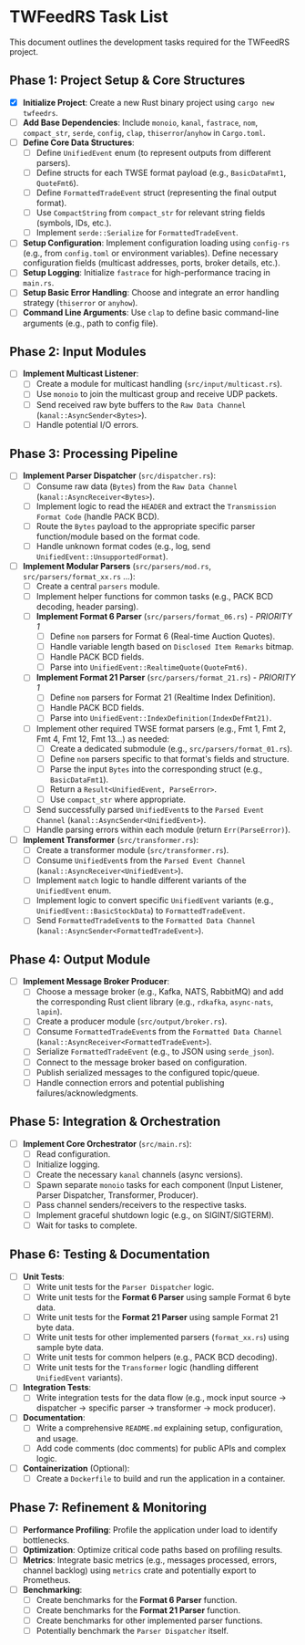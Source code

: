 # TWFeedRS Task List

This document outlines the development tasks required for the TWFeedRS project.

## Phase 1: Project Setup & Core Structures

- [x] **Initialize Project**: Create a new Rust binary project using `cargo new twfeedrs`.
- [ ] **Add Base Dependencies**: Include `monoio`, `kanal`, `fastrace`, `nom`, `compact_str`, `serde`, `config`, `clap`, `thiserror`/`anyhow` in `Cargo.toml`.
- [ ] **Define Core Data Structures**:
    - [ ] Define `UnifiedEvent` enum (to represent outputs from different parsers).
    - [ ] Define structs for each TWSE format payload (e.g., `BasicDataFmt1`, `QuoteFmt6`).
    - [ ] Define `FormattedTradeEvent` struct (representing the final output format).
    - [ ] Use `CompactString` from `compact_str` for relevant string fields (symbols, IDs, etc.).
    - [ ] Implement `serde::Serialize` for `FormattedTradeEvent`.
- [ ] **Setup Configuration**: Implement configuration loading using `config-rs` (e.g., from `config.toml` or environment variables). Define necessary configuration fields (multicast addresses, ports, broker details, etc.).
- [ ] **Setup Logging**: Initialize `fastrace` for high-performance tracing in `main.rs`.
- [ ] **Setup Basic Error Handling**: Choose and integrate an error handling strategy (`thiserror` or `anyhow`).
- [ ] **Command Line Arguments**: Use `clap` to define basic command-line arguments (e.g., path to config file).

## Phase 2: Input Modules

- [ ] **Implement Multicast Listener**:
    - [ ] Create a module for multicast handling (`src/input/multicast.rs`).
    - [ ] Use `monoio` to join the multicast group and receive UDP packets.
    - [ ] Send received raw byte buffers to the `Raw Data Channel` (`kanal::AsyncSender<Bytes>`).
    - [ ] Handle potential I/O errors.

## Phase 3: Processing Pipeline

- [ ] **Implement Parser Dispatcher** (`src/dispatcher.rs`):
    - [ ] Consume raw data (`Bytes`) from the `Raw Data Channel` (`kanal::AsyncReceiver<Bytes>`).
    - [ ] Implement logic to read the `HEADER` and extract the `Transmission Format Code` (handle PACK BCD).
    - [ ] Route the `Bytes` payload to the appropriate specific parser function/module based on the format code.
    - [ ] Handle unknown format codes (e.g., log, send `UnifiedEvent::UnsupportedFormat`).

- [ ] **Implement Modular Parsers** (`src/parsers/mod.rs`, `src/parsers/format_xx.rs` ...):
    - [ ] Create a central `parsers` module.
    - [ ] Implement helper functions for common tasks (e.g., PACK BCD decoding, header parsing).
    - [ ] **Implement Format 6 Parser** (`src/parsers/format_06.rs`) - *PRIORITY 1*
        - [ ] Define `nom` parsers for Format 6 (Real-time Auction Quotes).
        - [ ] Handle variable length based on `Disclosed Item Remarks` bitmap.
        - [ ] Handle PACK BCD fields.
        - [ ] Parse into `UnifiedEvent::RealtimeQuote(QuoteFmt6)`.
    - [ ] **Implement Format 21 Parser** (`src/parsers/format_21.rs`) - *PRIORITY 1*
        - [ ] Define `nom` parsers for Format 21 (Realtime Index Definition).
        - [ ] Handle PACK BCD fields.
        - [ ] Parse into `UnifiedEvent::IndexDefinition(IndexDefFmt21)`.
    - [ ] Implement other required TWSE format parsers (e.g., Fmt 1, Fmt 2, Fmt 4, Fmt 12, Fmt 13...) as needed:
        - [ ] Create a dedicated submodule (e.g., `src/parsers/format_01.rs`).
        - [ ] Define `nom` parsers specific to that format's fields and structure.
        - [ ] Parse the input `Bytes` into the corresponding struct (e.g., `BasicDataFmt1`).
        - [ ] Return a `Result<UnifiedEvent, ParseError>`.
        - [ ] Use `compact_str` where appropriate.
    - [ ] Send successfully parsed `UnifiedEvent`s to the `Parsed Event Channel` (`kanal::AsyncSender<UnifiedEvent>`).
    - [ ] Handle parsing errors within each module (return `Err(ParseError)`).

- [ ] **Implement Transformer** (`src/transformer.rs`):
    - [ ] Create a transformer module (`src/transformer.rs`).
    - [ ] Consume `UnifiedEvent`s from the `Parsed Event Channel` (`kanal::AsyncReceiver<UnifiedEvent>`).
    - [ ] Implement `match` logic to handle different variants of the `UnifiedEvent` enum.
    - [ ] Implement logic to convert specific `UnifiedEvent` variants (e.g., `UnifiedEvent::BasicStockData`) to `FormattedTradeEvent`.
    - [ ] Send `FormattedTradeEvent`s to the `Formatted Data Channel` (`kanal::AsyncSender<FormattedTradeEvent>`).

## Phase 4: Output Module

- [ ] **Implement Message Broker Producer**:
    - [ ] Choose a message broker (e.g., Kafka, NATS, RabbitMQ) and add the corresponding Rust client library (e.g., `rdkafka`, `async-nats`, `lapin`).
    - [ ] Create a producer module (`src/output/broker.rs`).
    - [ ] Consume `FormattedTradeEvent`s from the `Formatted Data Channel` (`kanal::AsyncReceiver<FormattedTradeEvent>`).
    - [ ] Serialize `FormattedTradeEvent` (e.g., to JSON using `serde_json`).
    - [ ] Connect to the message broker based on configuration.
    - [ ] Publish serialized messages to the configured topic/queue.
    - [ ] Handle connection errors and potential publishing failures/acknowledgments.

## Phase 5: Integration & Orchestration

- [ ] **Implement Core Orchestrator** (`src/main.rs`):
    - [ ] Read configuration.
    - [ ] Initialize logging.
    - [ ] Create the necessary `kanal` channels (async versions).
    - [ ] Spawn separate `monoio` tasks for each component (Input Listener, Parser Dispatcher, Transformer, Producer).
    - [ ] Pass channel senders/receivers to the respective tasks.
    - [ ] Implement graceful shutdown logic (e.g., on SIGINT/SIGTERM).
    - [ ] Wait for tasks to complete.

## Phase 6: Testing & Documentation

- [ ] **Unit Tests**:
    - [ ] Write unit tests for the `Parser Dispatcher` logic.
    - [ ] Write unit tests for the **Format 6 Parser** using sample Format 6 byte data.
    - [ ] Write unit tests for the **Format 21 Parser** using sample Format 21 byte data.
    - [ ] Write unit tests for other implemented parsers (`format_xx.rs`) using sample byte data.
    - [ ] Write unit tests for common helpers (e.g., PACK BCD decoding).
    - [ ] Write unit tests for the `Transformer` logic (handling different `UnifiedEvent` variants).
- [ ] **Integration Tests**:
    - [ ] Write integration tests for the data flow (e.g., mock input source -> dispatcher -> specific parser -> transformer -> mock producer).
- [ ] **Documentation**:
    - [ ] Write a comprehensive `README.md` explaining setup, configuration, and usage.
    - [ ] Add code comments (doc comments) for public APIs and complex logic.
- [ ] **Containerization** (Optional):
    - [ ] Create a `Dockerfile` to build and run the application in a container.

## Phase 7: Refinement & Monitoring

- [ ] **Performance Profiling**: Profile the application under load to identify bottlenecks.
- [ ] **Optimization**: Optimize critical code paths based on profiling results.
- [ ] **Metrics**: Integrate basic metrics (e.g., messages processed, errors, channel backlog) using `metrics` crate and potentially export to Prometheus.
- [ ] **Benchmarking**:
    - [ ] Create benchmarks for the **Format 6 Parser** function.
    - [ ] Create benchmarks for the **Format 21 Parser** function.
    - [ ] Create benchmarks for other implemented parser functions.
    - [ ] Potentially benchmark the `Parser Dispatcher` itself.
